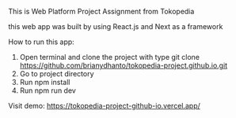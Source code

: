 This is Web Platform Project Assignment from Tokopedia

this web app was built by using React.js and Next as a framework

How to run this app:

1. Open terminal and clone the project with type git clone https://github.com/brianydhanto/tokopedia-project.github.io.git  
2. Go to project directory
3. Run npm install
4. Run npm run dev

Visit demo: https://tokopedia-project-github-io.vercel.app/
